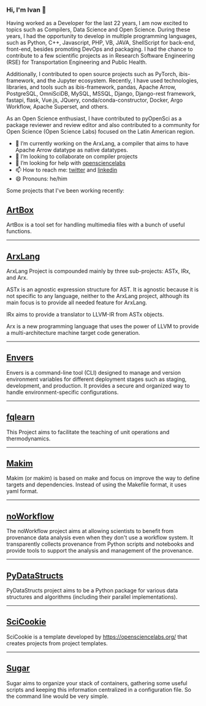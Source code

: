 ### Hi, I'm Ivan 👋

Having worked as a Developer for the last 22 years, I am now excited to topics such as Compilers, Data Science and Open Science. During these years, I had the opportunity to develop in multiple programming languages, such as Python, C++, Javascript, PHP, VB, JAVA, ShellScript for back-end, front-end, besides promoting DevOps and packaging. I had the chance to contribute to a few scientific projects as in Research Software Engineering (RSE) for Transportation Engineering and Public Health.

Additionally, I contributed to open source projects such as PyTorch, ibis-framework, and the Jupyter ecosystem. Recently, I have used technologies, libraries, and tools such as ibis-framework, pandas, Apache Arrow, PostgreSQL, OmniSciDB, MySQL, MSSQL, Django, Django-rest framework, fastapi, flask, Vue.js, JQuery, conda/conda-constructor, Docker, Argo Workflow, Apache Superset, and others.

As an Open Science enthusiast, I have contributed to pyOpenSci as a package reviewer and review editor and also contributed to a community for Open Science (Open Science Labs) focused on the Latin American region.

- 🌱 I’m currently working on the ArxLang, a compiler that aims to have Apache Arrow datatype as native datatypes.
- 👯 I’m looking to collaborate on compiler projects
- 🤔 I’m looking for help with [opensciencelabs](https://discord.opensciencelabs.org)
- 📫 How to reach me: [twitter](https://twitter.com/xmnlab) and [linkedin](https://www.linkedin.com/in/ivan-ogasawara/)
- 😄 Pronouns: he/him


Some projects that I've been working recently:


## [ArtBox](https://osl-incubator.github.io/artbox/)

ArtBox is a tool set for handling multimedia files with a bunch of useful
functions.

---

## [ArxLang](https://arxlang.github.io/)

ArxLang Project is compounded mainly by three sub-projects: ASTx, IRx, and Arx.

ASTx is an agnostic expression structure for AST. It is agnostic because it is
not specific to any language, neither to the ArxLang project, although its main
focus is to provide all needed feature for ArxLang.

IRx aims to provide a translator to LLVM-IR from ASTx objects.

Arx is a new programming language that uses the power of LLVM to provide a
multi-architecture machine target code generation.

---

## [Envers](https://osl-incubator.github.io/envers/)

Envers is a command-line tool (CLI) designed to manage and version environment
variables for different deployment stages such as staging, development, and
production. It provides a secure and organized way to handle
environment-specific configurations.

---

## [fqlearn](https://osl-pocs.github.io/fqlearn/)

This Project aims to facilitate the teaching of unit operations and
thermodynamics.

---

## [Makim](https://osl-incubator.github.io/makim/)

Makim (or makim) is based on make and focus on improve the way to define targets
and dependencies. Instead of using the Makefile format, it uses yaml format.

---

## [noWorkflow](https://gems-uff.github.io/noworkflow/)

The noWorkflow project aims at allowing scientists to benefit from provenance
data analysis even when they don't use a workflow system. It transparently
collects provenance from Python scripts and notebooks and provide tools to
support the analysis and management of the provenance.

---

## [PyDataStructs](https://pydatastructs.readthedocs.io/en/latest/)

PyDataStructs project aims to be a Python package for various data structures
and algorithms (including their parallel implementations).

---

## [SciCookie](https://osl-incubator.github.io/scicookie)

SciCookie is a template developed by <https://opensciencelabs.org/> that creates
projects from project templates.

---

## [Sugar](https://osl-incubator.github.io/sugar/)

Sugar aims to organize your stack of containers, gathering some useful scripts
and keeping this information centralized in a configuration file. So the command
line would be very simple.
